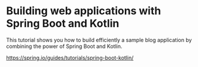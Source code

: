 # Building web applications with Spring Boot and Kotlin

This tutorial shows you how to build efficiently a sample blog application by combining the power of Spring Boot and Kotlin.

https://spring.io/guides/tutorials/spring-boot-kotlin/